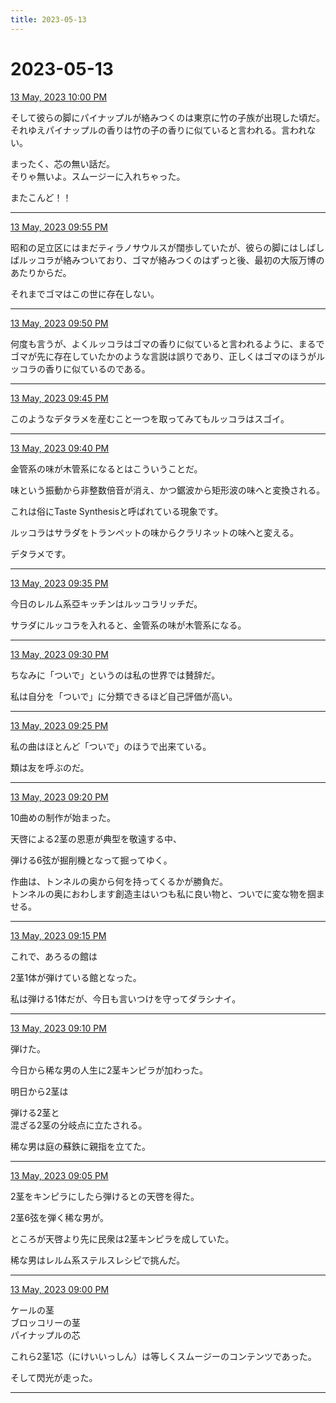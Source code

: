 ```yaml
---
title: 2023-05-13
---
```

# 2023-05-13

[13 May, 2023 10:00 PM](https://twitter.com/hirasawa/status/1657370117620023296#m)

そして彼らの脚にパイナップルが絡みつくのは東京に竹の子族が出現した頃だ。それゆえパイナップルの香りは竹の子の香りに似ていると言われる。言われない。  
  
まったく、芯の無い話だ。  
そりゃ無いよ。スムージーに入れちゃった。  
  
またこんど！！

---

[13 May, 2023 09:55 PM](https://twitter.com/hirasawa/status/1657368847068934147#m)

昭和の足立区にはまだティラノサウルスが闊歩していたが、彼らの脚にはしばしばルッコラが絡みついており、ゴマが絡みつくのはずっと後、最初の大阪万博のあたりからだ。  
  
それまでゴマはこの世に存在しない。

---

[13 May, 2023 09:50 PM](https://twitter.com/hirasawa/status/1657367588870193153#m)

何度も言うが、よくルッコラはゴマの香りに似ていると言われるように、まるでゴマが先に存在していたかのような言説は誤りであり、正しくはゴマのほうがルッコラの香りに似ているのである。

---

[13 May, 2023 09:45 PM](https://twitter.com/hirasawa/status/1657366330591551493#m)

このようなデタラメを産むこと一つを取ってみてもルッコラはスゴイ。

---

[13 May, 2023 09:40 PM](https://twitter.com/hirasawa/status/1657365072522649605#m)

金管系の味が木管系になるとはこういうことだ。  
  
味という振動から非整数倍音が消え、かつ鋸波から矩形波の味へと変換される。  
  
これは俗にTaste Synthesisと呼ばれている現象です。  
  
ルッコラはサラダをトランペットの味からクラリネットの味へと変える。  
  
デタラメです。

---

[13 May, 2023 09:35 PM](https://twitter.com/hirasawa/status/1657363814147293186#m)

今日のレルム系亞キッチンはルッコラリッチだ。  
  
サラダにルッコラを入れると、金管系の味が木管系になる。

---

[13 May, 2023 09:30 PM](https://twitter.com/hirasawa/status/1657362557877858308#m)

ちなみに「ついで」というのは私の世界では賛辞だ。  
  
私は自分を「ついで」に分類できるほど自己評価が高い。

---

[13 May, 2023 09:25 PM](https://twitter.com/hirasawa/status/1657361297426595842#m)

私の曲はほとんど「ついで」のほうで出来ている。  
  
類は友を呼ぶのだ。

---

[13 May, 2023 09:20 PM](https://twitter.com/hirasawa/status/1657360039479238657#m)

10曲めの制作が始まった。  
  
天啓による2茎の恩恵が典型を敬遠する中、  
  
弾ける6弦が掘削機となって掘ってゆく。  
  
作曲は、トンネルの奥から何を持ってくるかが勝負だ。  
トンネルの奥におわします創造主はいつも私に良い物と、ついでに変な物を掴ませる。

---

[13 May, 2023 09:15 PM](https://twitter.com/hirasawa/status/1657358780710129664#m)

これで、あろるの館は  
  
2茎1体が弾けている館となった。  
  
私は弾ける1体だが、今日も言いつけを守ってダラシナイ。

---

[13 May, 2023 09:10 PM](https://twitter.com/hirasawa/status/1657357522695749633#m)

弾けた。  
  
今日から稀な男の人生に2茎キンピラが加わった。  
  
明日から2茎は  
  
弾ける2茎と  
混ざる2茎の分岐点に立たされる。  
  
稀な男は庭の蘇鉄に親指を立てた。

---

[13 May, 2023 09:05 PM](https://twitter.com/hirasawa/status/1657356264534425600#m)

2茎をキンピラにしたら弾けるとの天啓を得た。  
  
2茎6弦を弾く稀な男が。  
  
ところが天啓より先に民衆は2茎キンピラを成していた。  
  
稀な男はレルム系ステルスレシピで挑んだ。

---

[13 May, 2023 09:00 PM](https://twitter.com/hirasawa/status/1657355015093202946#m)

ケールの茎  
ブロッコリーの茎  
パイナップルの芯  
  
これら2茎1芯（にけいいっしん）は等しくスムージーのコンテンツであった。  
  
そして閃光が走った。

---

